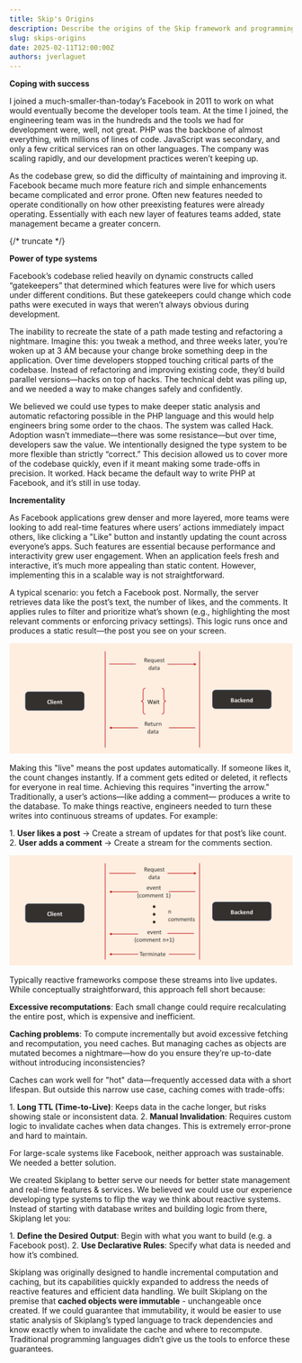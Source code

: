 ```yaml
---
title: Skip's Origins
description: Describe the origins of the Skip framework and programming language.
slug: skips-origins
date: 2025-02-11T12:00:00Z
authors: jverlaguet
---
```


**Coping with success**

I joined a much-smaller-than-today’s Facebook in 2011 to work on what would eventually become the developer tools team. At the time I joined, the engineering team was in the hundreds and the tools we had for development were, well, not great. PHP was the backbone of almost everything, with millions of lines of code. JavaScript was secondary, and only a few critical services ran on other languages. The company was scaling rapidly, and our development practices weren’t keeping up.

As the codebase grew, so did the difficulty of maintaining and improving it.  Facebook became much more feature rich and simple enhancements became complicated and error prone.  Often new features needed to operate conditionally on how other preexisting features were already operating.  Essentially with each new layer of features teams added, state management became a greater concern.

{/* truncate */}

**Power of type systems**

Facebook’s codebase relied heavily on dynamic constructs called “gatekeepers” that determined which features were live for which users under different conditions. But these gatekeepers could change which code paths were executed in ways that weren’t always obvious during development.

The inability to recreate the state of a path made testing and refactoring a nightmare. Imagine this: you tweak a method, and three weeks later, you’re woken up at 3 AM because your change broke something deep in the application. Over time developers stopped touching critical parts of the codebase. Instead of refactoring and improving existing code, they’d build parallel versions—hacks on top of hacks. The technical debt was piling up, and we needed a way to make changes safely and confidently.

We believed we could use types to make deeper static analysis and automatic refactoring possible in the PHP language and this would help engineers bring some order to the chaos.  The system was called Hack. Adoption wasn’t immediate—there was some resistance—but over time, developers saw the value. We intentionally designed the type system to be more flexible than strictly “correct.” This decision allowed us to cover more of the codebase quickly, even if it meant making some trade-offs in precision. It worked. Hack became the default way to write PHP at Facebook, and it’s still in use today.

**Incrementality**

As Facebook applications grew denser and more layered, more teams were looking to add real-time features where users’ actions immediately impact others, like clicking a "Like" button and instantly updating the count across everyone’s apps.  Such features are essential because performance and interactivity grew user engagement. When an application feels fresh and interactive, it’s much more appealing than static content. However, implementing this in a scalable way is not straightforward.

A typical scenario: you fetch a Facebook post. Normally, the server retrieves data like the post’s text, the number of likes, and the comments. It applies rules to filter and prioritize what’s shown (e.g., highlighting the most relevant comments or enforcing privacy settings). This logic runs once and produces a static result—the post you see on your screen.

![Non-reactive request flow](./assets/skips_origins_nonreactive_flow.png)

Making this "live" means the post updates automatically. If someone likes it, the count changes instantly. If a comment gets edited or deleted, it reflects for everyone in real time. Achieving this requires "inverting the arrow."  Traditionally, a user’s actions—like adding a comment— produces a write to the database. To make things reactive, engineers needed to turn these writes into continuous streams of updates. For example:

1\. **User likes a post** → Create a stream of updates for that post’s like count.
2\. **User adds a comment** → Create a stream for the comments section.

![Reactive request flow](./assets/skips_origins_reactive_flow.png)

Typically reactive frameworks compose these streams into live updates. While conceptually straightforward, this approach fell short because:

**Excessive recomputations**: Each small change could require recalculating the entire post, which is expensive and inefficient.

**Caching problems**: To compute incrementally but avoid excessive fetching and recomputation, you need caches. But managing caches as objects are mutated becomes a nightmare—how do you ensure they’re up-to-date without introducing inconsistencies?

Caches can work well for "hot" data—frequently accessed data with a short lifespan. But outside this narrow use case, caching comes with trade-offs:

1\. **Long TTL (Time-to-Live)**: Keeps data in the cache longer, but risks showing stale or inconsistent data.
2\. **Manual Invalidation**: Requires custom logic to invalidate caches when data changes. This is extremely error-prone and hard to maintain.

For large-scale systems like Facebook, neither approach was sustainable. We needed a better solution.

We created Skiplang to better serve our needs for better state management and real-time features & services.  We believed we could use our experience developing type systems to flip the way we think about reactive systems. Instead of starting with database writes and building logic from there, Skiplang let you:

1\. **Define the Desired Output**: Begin with what you want to build (e.g. a Facebook post).
2\. **Use Declarative Rules**: Specify what data is needed and how it’s combined.

Skiplang was originally designed to handle incremental computation and caching, but its capabilities quickly expanded to address the needs of reactive features and efficient data handling.  We built Skiplang on the premise that **cached objects were immutable** \- unchangeable once created. If we could guarantee that immutability, it would be easier to use static analysis of Skiplang’s typed language to track dependencies and know exactly when to invalidate the cache and where to recompute.  Traditional programming languages didn’t give us the tools to enforce these guarantees.
